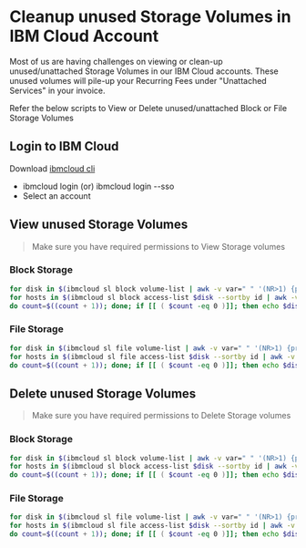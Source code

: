 # Cleanup unused Storage Volumes in IBM Cloud Account
Most of us are having challenges on viewing or clean-up unused/unattached Storage Volumes in our IBM Cloud accounts. These unused volumes will pile-up your Recurring Fees under "Unattached Services" in your invoice. 

Refer the below scripts to View or Delete unused/unattached Block or File Storage Volumes



## Login to IBM Cloud 
Download [ibmcloud cli](https://cloud.ibm.com/docs/cli?topic=cli-getting-started)

- ibmcloud login (or) ibmcloud login --sso
- Select an account



## View unused Storage Volumes
> Make sure you have required permissions to View Storage volumes
### Block Storage
```bash
for disk in $(ibmcloud sl block volume-list | awk -v var=" " '(NR>1) {print $1}' ); do count=0; 
for hosts in $(ibmcloud sl block access-list $disk --sortby id | awk -v var=" " '(NR>1) {print $1}' ); 
do count=$((count + 1)); done; if [[ ( $count -eq 0 )]]; then echo $disk; fi; done
```
### File Storage
```bash
for disk in $(ibmcloud sl file volume-list | awk -v var=" " '(NR>1) {print $1}' ); do count=0; 
for hosts in $(ibmcloud sl file access-list $disk --sortby id | awk -v var=" " '(NR>1) {print $1}' ); 
do count=$((count + 1)); done; if [[ ( $count -eq 0 )]]; then echo $disk; fi; done
```



## Delete unused Storage Volumes
> Make sure you have required permissions to Delete Storage volumes

### Block Storage
```bash
for disk in $(ibmcloud sl block volume-list | awk -v var=" " '(NR>1) {print $1}' ); do count=0; 
for hosts in $(ibmcloud sl block access-list $disk --sortby id | awk -v var=" " '(NR>1) {print $1}' ); 
do count=$((count + 1)); done; if [[ ( $count -eq 0 )]]; then echo $disk; ibmcloud sl block volume-cancel $disk --immediate -f; fi; done
```

### File Storage
```bash
for disk in $(ibmcloud sl file volume-list | awk -v var=" " '(NR>1) {print $1}' ); do count=0; 
for hosts in $(ibmcloud sl file access-list $disk --sortby id | awk -v var=" " '(NR>1) {print $1}' ); 
do count=$((count + 1)); done; if [[ ( $count -eq 0 )]]; then echo $disk; ibmcloud sl file volume-cancel $disk --immediate -f; fi; done
```
